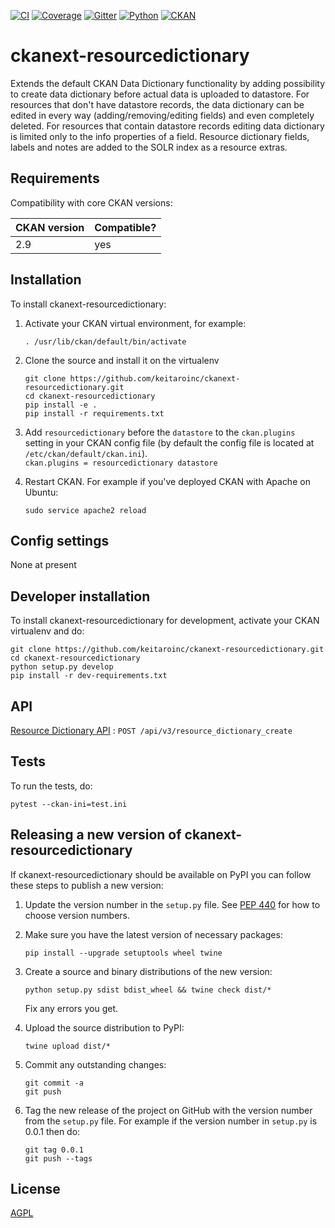 [![CI][]][1] [![Coverage][]][2] [![Gitter][]][3] [![Python][]][4] [![CKAN][]][5]

# ckanext-resourcedictionary

Extends the default CKAN Data Dictionary functionality by adding possibility to create data dictionary before actual data is uploaded to datastore.
For resources that don't have datastore records, the data dictionary can be edited in every way (adding/removing/editing fields) and even completely deleted.
For resources that contain datastore records editing data dictionary is limited only to the info properties of a field.
Resource dictionary fields, labels and notes are added to the SOLR index as a resource extras.

## Requirements

Compatibility with core CKAN versions:

| CKAN version    | Compatible?   |
| --------------- | ------------- |
| 2.9             | yes   |


## Installation

To install ckanext-resourcedictionary:

1. Activate your CKAN virtual environment, for example:

   ```. /usr/lib/ckan/default/bin/activate```

2. Clone the source and install it on the virtualenv

   ```
   git clone https://github.com/keitaroinc/ckanext-resourcedictionary.git
   cd ckanext-resourcedictionary
   pip install -e .
   pip install -r requirements.txt 
   ```

3. Add `resourcedictionary` before the `datastore` to the `ckan.plugins` setting in your CKAN
   config file (by default the config file is located at
   `/etc/ckan/default/ckan.ini`).\
   `ckan.plugins = resourcedictionary datastore`

4. Restart CKAN. For example if you've deployed CKAN with Apache on Ubuntu:

   ```sudo service apache2 reload```


## Config settings

None at present


## Developer installation

To install ckanext-resourcedictionary for development, activate your CKAN virtualenv and
do:

    git clone https://github.com/keitaroinc/ckanext-resourcedictionary.git
    cd ckanext-resourcedictionary
    python setup.py develop
    pip install -r dev-requirements.txt

## API

[Resource Dictionary API](ckanext/resourcedictionary/logic/action/resource_dictionary_create.md) : `POST /api/v3/resource_dictionary_create`

## Tests

To run the tests, do:

    pytest --ckan-ini=test.ini


## Releasing a new version of ckanext-resourcedictionary

If ckanext-resourcedictionary should be available on PyPI you can follow these steps to publish a new version:

1. Update the version number in the `setup.py` file. See [PEP 440](http://legacy.python.org/dev/peps/pep-0440/#public-version-identifiers) for how to choose version numbers.

2. Make sure you have the latest version of necessary packages:

       pip install --upgrade setuptools wheel twine

3. Create a source and binary distributions of the new version:

       python setup.py sdist bdist_wheel && twine check dist/*

   Fix any errors you get.

4. Upload the source distribution to PyPI:

       twine upload dist/*

5. Commit any outstanding changes:

       git commit -a
       git push

6. Tag the new release of the project on GitHub with the version number from
   the `setup.py` file. For example if the version number in `setup.py` is
   0.0.1 then do:

       git tag 0.0.1
       git push --tags

## License

[AGPL](https://www.gnu.org/licenses/agpl-3.0.en.html)


  [CI]: https://github.com/keitaroinc/ckanext-resourcedictionary/workflows/CI/badge.svg?branch=main
  [1]: https://github.com/keitaroinc/ckanext-resourcedictionary/actions
  [Coverage]: https://coveralls.io/repos/github/keitaroinc/ckanext-resourcedictionary/badge.svg?branch=main
  [2]: https://coveralls.io/github/keitaroinc/ckanext-resourcedictionary?branch=main
  [Gitter]: https://badges.gitter.im/keitaroinc/ckan.svg
  [3]: https://gitter.im/keitaroinc/ckan?utm_source=badge&utm_medium=badge&utm_campaign=pr-badge
  [Python]: https://img.shields.io/badge/python-3.8-blue
  [4]: https://www.python.org
  [CKAN]: https://img.shields.io/badge/ckan-2.9-red
  [5]: https://www.ckan.org